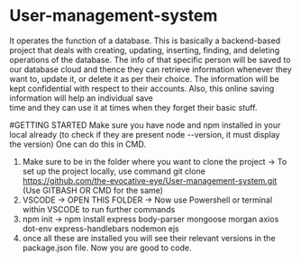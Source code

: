 # User-management-system
It operates the function of a database.
This is basically a backend-based project that deals with creating, updating, inserting, finding, and deleting operations of the database.
The info of that specific person will be saved to our database cloud and thence they can retrieve information whenever they want to, update it, or delete it as per
their choice. The information will be kept confidential with respect to their accounts. Also, this online saving information will help an individual save  
time and they can use it at times when they  forget their basic stuff.

#GETTING STARTED
Make sure you have node and npm installed in your local already (to check if they are present node --version, it must display the version) One can do this in CMD.
1. Make sure to be in the folder where you want to clone the project -> To set up the project locally, use command git clone https://github.com/the-evocative-eye/User-management-system.git (Use GITBASH OR CMD for the same)
2. VSCODE -> OPEN THIS FOLDER -> Now use Powershell or terminal within VSCODE to run further commands
3. npm init -> npm install express body-parser mongoose morgan axios dot-env express-handlebars nodemon ejs
4. once all these are installed you will see their relevant versions in the package.json file. Now you are good to code.
